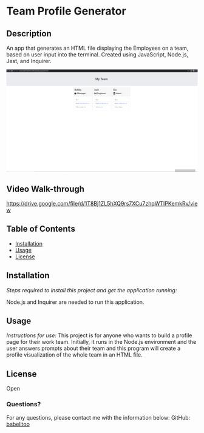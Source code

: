 # Team Profile Generator

## Description
An app that generates an HTML file displaying the Employees on a team, based on user input into the terminal. Created using JavaScript, Node.js, Jest, and Inquirer.

![screen shot](team-pro-example.png)
## Video Walk-through
https://drive.google.com/file/d/1T8Bj1ZL5hXQ9rs7XCu7zhqWTIPKemkRv/view

## Table of Contents
* [Installation](#installation)
* [Usage](#usage)
* [License](#license)
## Installation

*Steps required to install this project and get the application running:*

Node.js and Inquirer are needed to run this application.
 ## Usage
*Instructions for use:*
This project is for anyone who wants to build a profile page for their work team. Initially, it runs in the Node.js environment and the user answers prompts about their team and this program will create a profile visualization of the whole team in an HTML file.

## License
Open

### Questions?
For any questions, please contact me with the information below:
GitHub: [babelitoo](https://github.com/babelitoo)
